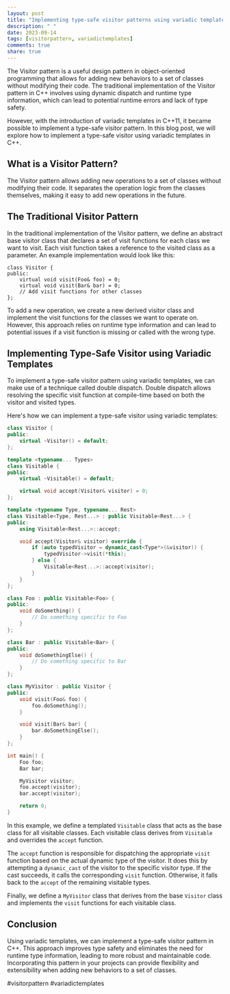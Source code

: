 ```yaml
---
layout: post
title: "Implementing type-safe visitor patterns using variadic templates in C++"
description: " "
date: 2023-09-14
tags: [visitorpattern, variadictemplates]
comments: true
share: true
---
```


The Visitor pattern is a useful design pattern in object-oriented programming that allows for adding new behaviors to a set of classes without modifying their code. The traditional implementation of the Visitor pattern in C++ involves using dynamic dispatch and runtime type information, which can lead to potential runtime errors and lack of type safety.

However, with the introduction of variadic templates in C++11, it became possible to implement a type-safe visitor pattern. In this blog post, we will explore how to implement a type-safe visitor using variadic templates in C++.

## What is a Visitor Pattern?

The Visitor pattern allows adding new operations to a set of classes without modifying their code. It separates the operation logic from the classes themselves, making it easy to add new operations in the future.

## The Traditional Visitor Pattern

In the traditional implementation of the Visitor pattern, we define an abstract base visitor class that declares a set of visit functions for each class we want to visit. Each visit function takes a reference to the visited class as a parameter. An example implementation would look like this:

```
class Visitor {
public:
    virtual void visit(Foo& foo) = 0;
    virtual void visit(Bar& bar) = 0;
    // Add visit functions for other classes
};
```

To add a new operation, we create a new derived visitor class and implement the visit functions for the classes we want to operate on. However, this approach relies on runtime type information and can lead to potential issues if a visit function is missing or called with the wrong type.

## Implementing Type-Safe Visitor using Variadic Templates

To implement a type-safe visitor pattern using variadic templates, we can make use of a technique called double dispatch. Double dispatch allows resolving the specific visit function at compile-time based on both the visitor and visited types.

Here's how we can implement a type-safe visitor using variadic templates:

```cpp
class Visitor {
public:
    virtual ~Visitor() = default;
};

template <typename... Types>
class Visitable {
public:
    virtual ~Visitable() = default;

    virtual void accept(Visitor& visitor) = 0;
};

template <typename Type, typename... Rest>
class Visitable<Type, Rest...> : public Visitable<Rest...> {
public:
    using Visitable<Rest...>::accept;

    void accept(Visitor& visitor) override {
        if (auto typedVisitor = dynamic_cast<Type*>(&visitor)) {
            typedVisitor->visit(*this);
        } else {
            Visitable<Rest...>::accept(visitor);
        }
    }
};

class Foo : public Visitable<Foo> {
public:
    void doSomething() {
        // Do something specific to Foo
    }
};

class Bar : public Visitable<Bar> {
public:
    void doSomethingElse() {
        // Do something specific to Bar
    }
};

class MyVisitor : public Visitor {
public:
    void visit(Foo& foo) {
        foo.doSomething();
    }

    void visit(Bar& bar) {
        bar.doSomethingElse();
    }
};

int main() {
    Foo foo;
    Bar bar;

    MyVisitor visitor;
    foo.accept(visitor);
    bar.accept(visitor);

    return 0;
}
```

In this example, we define a templated `Visitable` class that acts as the base class for all visitable classes. Each visitable class derives from `Visitable` and overrides the `accept` function.

The `accept` function is responsible for dispatching the appropriate `visit` function based on the actual dynamic type of the visitor. It does this by attempting a `dynamic_cast` of the visitor to the specific visitor type. If the cast succeeds, it calls the corresponding `visit` function. Otherwise, it falls back to the `accept` of the remaining visitable types.

Finally, we define a `MyVisitor` class that derives from the base `Visitor` class and implements the `visit` functions for each visitable class.

## Conclusion

Using variadic templates, we can implement a type-safe visitor pattern in C++. This approach improves type safety and eliminates the need for runtime type information, leading to more robust and maintainable code. Incorporating this pattern in your projects can provide flexibility and extensibility when adding new behaviors to a set of classes.

#visitorpattern #variadictemplates